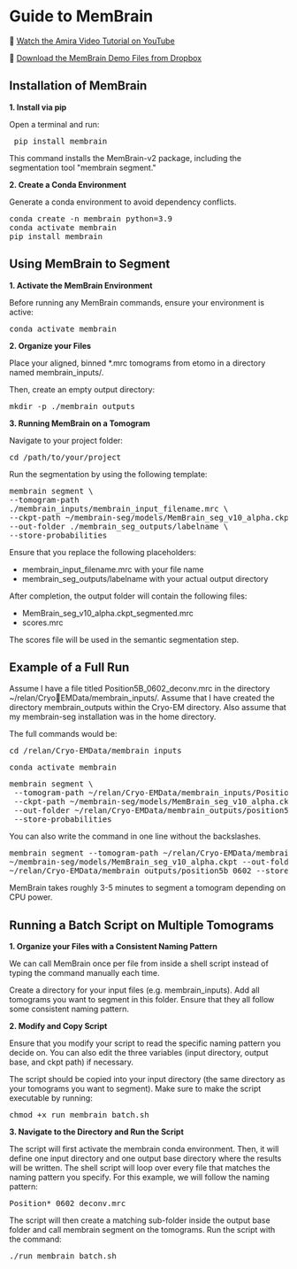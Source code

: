 # Guide to MemBrain

🎥 [Watch the Amira Video Tutorial on YouTube](https://youtu.be/DDIMwohBpP4)

📁 [Download the MemBrain Demo Files from Dropbox](https://www.dropbox.com/scl/fo/kh47pz9wit94us4fq7flj/AFrUL6RYBU-xZPT5ArRcZXg?rlkey=lb65rlut0m3pgckli7ksedi5i&st=37zq9kb6&dl=0)

## Installation of MemBrain

**1. Install via pip**

Open a terminal and run: 

<pre> pip install membrain </pre>

This command installs the MemBrain-v2 package, including the segmentation tool "membrain segment."

**2. Create a Conda Environment**

Generate a conda environment to avoid dependency conflicts.
<pre>conda create -n membrain python=3.9
conda activate membrain
pip install membrain</pre>

## Using MemBrain to Segment

**1. Activate the MemBrain Environment**

Before running any MemBrain commands, ensure your environment is active: 

<pre>conda activate membrain</pre>

**2. Organize your Files**

Place your aligned, binned *.mrc tomograms from etomo in a directory named 
membrain_inputs/.

Then, create an empty output directory:

<pre>mkdir -p ./membrain_outputs</pre>

**3. Running MemBrain on a Tomogram**

Navigate to your project folder: 

<pre>cd /path/to/your/project</pre>

Run the segmentation by using the following template:

<pre>membrain segment \
--tomogram-path 
./membrain_inputs/membrain_input_filename.mrc \
--ckpt-path ~/membrain-seg/models/MemBrain_seg_v10_alpha.ckpt \
--out-folder ./membrain_seg_outputs/labelname \
--store-probabilities </pre>

Ensure that you replace the following placeholders: 
- membrain_input_filename.mrc with your file name
- membrain_seg_outputs/labelname with your actual output directory
  
After completion, the output folder will contain the following files:
- MemBrain_seg_v10_alpha.ckpt_segmented.mrc
- scores.mrc
  
The scores file will be used in the semantic segmentation step.

## Example of a Full Run

Assume I have a file titled Position5B_0602_deconv.mrc in the directory ~/relan/CryoEMData/membrain_inputs/. Assume that I have created the directory membrain_outputs
within the Cryo-EM directory. Also assume that my membrain-seg installation was in the home 
directory. 

The full commands would be:

<pre>cd /relan/Cryo-EMData/membrain_inputs</pre>
<pre>conda activate membrain</pre>
<pre>membrain segment \
 --tomogram-path ~/relan/Cryo-EMData/membrain_inputs/Position5B_0602_deconv.mrc \
 --ckpt-path ~/membrain-seg/models/MemBrain_seg_v10_alpha.ckpt \
 --out-folder ~/relan/Cryo-EMData/membrain_outputs/position5b_0602 \
 --store-probabilities</pre>
 
You can also write the command in one line without the backslashes. 

<pre>membrain segment --tomogram-path ~/relan/Cryo-EMData/membrain_inputs/Position5B_0602_deconv.mrc --ckpt-path 
~/membrain-seg/models/MemBrain_seg_v10_alpha.ckpt --out-folder 
~/relan/Cryo-EMData/membrain_outputs/position5b_0602 --store-probabilities</pre>

MemBrain takes roughly 3-5 minutes to segment a tomogram depending on CPU power.

## Running a Batch Script on Multiple Tomograms

**1. Organize your Files with a Consistent Naming Pattern**

We can call MemBrain once per file from inside a shell script instead of typing the 
command manually each time. 

Create a directory for your input files (e.g. membrain_inputs). Add all tomograms you want 
to segment in this folder. Ensure that they all follow some consistent naming pattern.

**2. Modify and Copy Script**

Ensure that you modify your script to read the specific naming pattern you decide on. You 
can also edit the three variables (input directory, output base, and ckpt path) if necessary. 

The script should be copied into your input directory (the same directory as your tomograms 
you want to segment). Make sure to make the script executable by running:

<pre>chmod +x run_membrain_batch.sh</pre>

**3. Navigate to the Directory and Run the Script**

The script will first activate the membrain conda environment. Then, it will define one input 
directory and one output base directory where the results will be written. The shell script 
will loop over every file that matches the naming pattern you specify. For this example, we 
will follow the naming pattern:

<pre>Position*_0602_deconv.mrc</pre>

The script will then create a matching sub-folder inside the output base folder and call 
membrain segment on the tomograms. 
Run the script with the command:

<pre>./run_membrain_batch.sh</pre>


